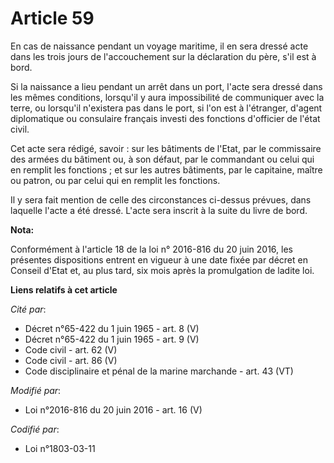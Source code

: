 # Article 59

En cas de naissance pendant un voyage maritime, il en sera dressé acte dans les trois jours de l'accouchement sur la
déclaration du père, s'il est à bord. 

Si la naissance a lieu pendant un arrêt dans un port, l'acte sera dressé dans les mêmes conditions, lorsqu'il y aura
impossibilité de communiquer avec la terre, ou lorsqu'il n'existera pas dans le port, si l'on est à l'étranger, d'agent
diplomatique ou consulaire français investi des fonctions d'officier de l'état civil. 

Cet acte sera rédigé, savoir : sur les bâtiments de l'Etat, par le commissaire des armées du bâtiment ou, à son défaut, par
le commandant ou celui qui en remplit les fonctions ; et sur les autres bâtiments, par le capitaine, maître ou patron, ou par
celui qui en remplit les fonctions. 

Il y sera fait mention de celle des circonstances ci-dessus prévues, dans laquelle l'acte a été dressé. L'acte sera inscrit à
la suite du livre de bord.

**Nota:**

Conformément à l'article 18 de la loi n° 2016-816 du 20 juin 2016, les présentes dispositions entrent en vigueur à une date
fixée par décret en Conseil d'Etat et, au plus tard, six mois après la promulgation de ladite loi.

**Liens relatifs à cet article**

_Cité par_:

  - Décret n°65-422 du 1 juin 1965 - art. 8 (V)
  - Décret n°65-422 du 1 juin 1965 - art. 9 (V)
  - Code civil - art. 62 (V)
  - Code civil - art. 86 (V)
  - Code disciplinaire et pénal de la marine marchande - art. 43 (VT)

_Modifié par_:

  - Loi n°2016-816 du 20 juin 2016 - art. 16 (V)

_Codifié par_:

  - Loi n°1803-03-11
